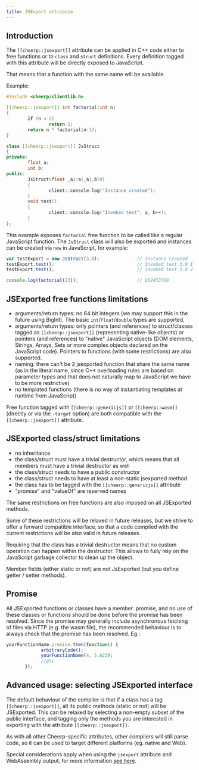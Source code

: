 ```yaml
---
title: JSExport attribute
---
```


## Introduction

The ```[[cheerp::jsexport]]``` attribute can be applied in C++ code either to free functions or to ```class``` and ```struct``` definitions.
Every definition tagged with this attribute will be directly exposed to JavaScript.

That means that a function with the same name will be available.

Example:

```c++
#include <cheerp/clientlib.h>

[[cheerp::jsexport]] int factorial(int n)
{
        if (n < 2)
                return 1;
        return n * factorial(n-1);
}

class [[cheerp::jsexport]] JsStruct
{
private:
        float a;
        int b;
public:
        JsStruct(float _a):a(_a),b(0)
        {
                client::console.log("Instance created");
        }
        void test()
        {
                client::console.log("Invoked test", a, b++);
        }
};
```

This example exposes ```factorial``` free function to be called like a regular JavaScript function.
The ```JsStruct``` class will also be exported and instances can be created via ```new```  in JavaScript, for example:

```js
var testExport = new JsStruct(3.0);              // Instance created
testExport.test();                               // Invoked test 3.0 1
testExport.test();                               // Invoked test 3.0 2

console.log(factorial(23));                      // 862453760
```

## JSExported free functions limitations
 * arguments/return types: no 64 bit integers (we may support this in the future using BigInt). The basic ```int```/```float```/```double``` types are supported.
 * arguments/return types: only pointers (and references) to struct/classes tagged as ```[[cheerp::jsexport]]``` (representing native-like objects) or pointers (and references) to "native" JavaScript objects (DOM elements, Strings, Arrays, Sets or more complex objects declared on the JavaScript code). Pointers to functions (with some restrictions) are also supported.
 * naming: there can't be 2 jsexported function that share the same name (as in the literal name, since C++ overloading rules are based on parameter types and that does not naturally map to JavaScript we have to be more restrictive)
 * no templated functions (there is no way of instantiating templates at runtime from JavaScript)

Free function tagged with ```[[cheerp::genericjs]]``` or ```[[cheerp::wasm]]``` (directly or via the ```-target``` option) are both compatible with the ```[[cheerp::jsexport]]``` attribute.

## JSExported class/struct limitations
 * no inheritance
 * the class/struct must have a trivial destructor, which means that all members must have a trivial destructor as well
 * the class/struct needs to have a public constructor
 * the class/struct needs to have at least a non-static jsexported method
 * the class has to be tagged with the ```[[cheerp::genericjs]]``` attribute
 * "promise" and "valueOf" are reserved names

The same restrictions on free functions are also imposed on all JSExported methods.

Some of these restrictions will be relaxed in future releases, but we strive to offer a forward compatible interface, so that a code compiled with the current restrictions will be also valid in future releases.

Requiring that the class has a trivial destructor means that no custom operation can happen within the destructor. This allows to fully rely on the JavaScript garbage collector to clean up the object.

Member fields (either static or not) are not JsExported (but you define getter / setter methods).

## Promise
All JSExported functions or classes have a member .promise, and no use of these classes or functions should be done before the promise has been resolved. Since the promise may generally include asynchronous fetching of files via HTTP (e.g. the wasm file), the recommended behaviour is to always check that the promise has been resolved. Eg.:
```js
yourFunctionName.promise.then(function() {
             arbitraryCode();
             yourFunctionName(4, 5.023);
             //etc
       });
```

## Advanced usage: selecting JSExported interface
The default behaviour of the compiler is that if a class has a tag ```[[cheerp::jsexport]]```, all its public methods (static or not) will be JSExported. This can be relaxed by selecting a non-empty subset of the public interface, and tagging only the methods you are interested in exporting with the attribute ```[[cheerp::jsexport]]```.

As with all other Cheerp-specific attributes, other compilers will still parse code, so it can be used to target different platforms (eg. native and Web).

Special considerations apply when using the ```jsexport``` attribute and WebAssembly output, for more information [see here](https://github.com/leaningtech/cheerp-meta/wiki/WebAssembly-output-(wasm-or-wast-mode)#using-cheerpjsexport-in-combination-with-webassembly).

